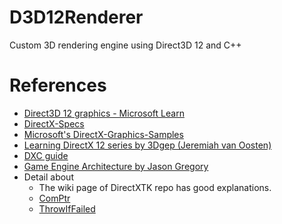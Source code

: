 # D3D12Renderer

Custom 3D rendering engine using Direct3D 12 and C++

# References

- [Direct3D 12 graphics - Microsoft Learn](https://learn.microsoft.com/en-us/windows/win32/direct3d12/direct3d-12-graphics)
- [DirectX-Specs](https://microsoft.github.io/DirectX-Specs/)
- [Microsoft's DirectX-Graphics-Samples](https://github.com/microsoft/DirectX-Graphics-Samples)
- [Learning DirectX 12 series by 3Dgep (Jeremiah van Oosten)](https://www.3dgep.com/category/graphics-programming/directx/)
- [DXC guide](https://github.com/microsoft/DirectXShaderCompiler/wiki/Using-dxc.exe-and-dxcompiler.dll)
- [Game Engine Architecture by Jason Gregory](https://www.gameenginebook.com/)
- Detail about
    - The wiki page of DirectXTK repo has good explanations.
    - [ComPtr](https://github.com/Microsoft/DirectXTK/wiki/ComPtr)
    - [ThrowIfFailed](https://github.com/Microsoft/DirectXTK/wiki/ThrowIfFailed)
